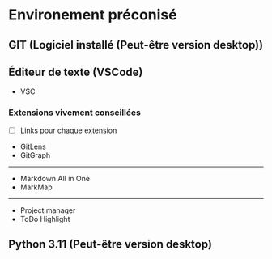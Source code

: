 
# Environement préconisé

## GIT (Logiciel installé (Peut-être version desktop))

## Éditeur de texte (VSCode)

* VSC

### Extensions vivement conseillées

* [ ] Links pour chaque extension

* GitLens
* GitGraph

---

* Markdown All in One
* MarkMap

---
* Project manager
* ToDo Highlight

## Python 3.11 (Peut-être version desktop)
